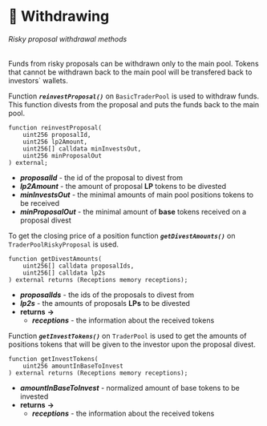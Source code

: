 # 💸 Withdrawing

###### Risky proposal withdrawal methods

Funds from risky proposals can be withdrawn only to the main pool. Tokens that cannot be withdrawn back to the main pool will be transfered back to investors` wallets.

Function ***`reinvestProposal()`*** on `BasicTraderPool` is used to withdraw funds. This function divests from the proposal and puts the funds back to the main pool.

```solidity
function reinvestProposal(
    uint256 proposalId,
    uint256 lp2Amount,
    uint256[] calldata minInvestsOut,
    uint256 minProposalOut
) external;
```
- ***proposalId*** - the id of the proposal to divest from
- ***lp2Amount*** - the amount of proposal **LP** tokens to be divested
- ***minInvestsOut*** - the minimal amounts of main pool positions tokens to be received
- ***minProposalOut*** - the minimal amount of **base** tokens received on a proposal divest

To get the closing price of a position function ***`getDivestAmounts()`*** on `TraderPoolRiskyProposal` is used.

```solidity
function getDivestAmounts(
    uint256[] calldata proposalIds,
    uint256[] calldata lp2s
) external returns (Receptions memory receptions);
```
- ***proposalIds*** - the ids of the proposals to divest from
- ***lp2s*** - the amounts of proposals **LPs** to be divested
- **returns** **->** 
    - ***receptions*** - the information about the received tokens

Function ***`getInvestTokens()`*** on `TraderPool` is used to get the amounts of positions tokens that will be given to the investor upon the proposal divest.

```solidity
function getInvestTokens(
    uint256 amountInBaseToInvest
) external returns (Receptions memory receptions);
```
- ***amountInBaseToInvest*** - normalized amount of base tokens to be invested
- **returns** **->** 
    - ***receptions*** - the information about the received tokens
